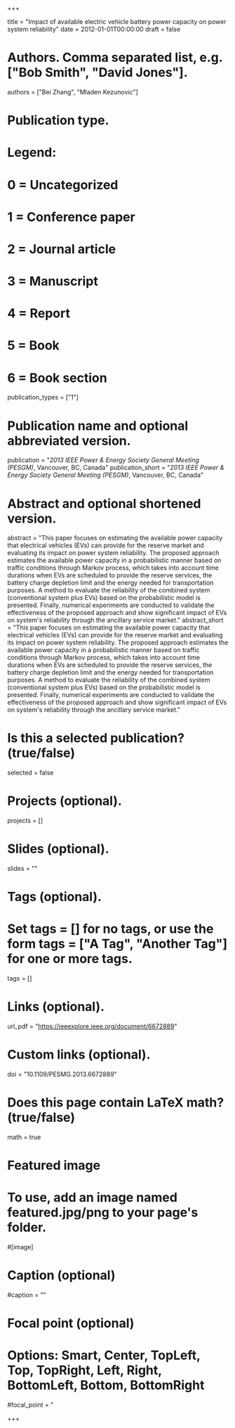 +++

title = "Impact of available electric vehicle battery power capacity on power system reliability"
date = 2012-01-01T00:00:00
draft = false

# Authors. Comma separated list, e.g. ["Bob Smith", "David Jones"].
authors = ["Bei Zhang", "Mladen Kezunovic"]

# Publication type.
# Legend:
# 0 = Uncategorized
# 1 = Conference paper
# 2 = Journal article
# 3 = Manuscript
# 4 = Report
# 5 = Book
# 6 = Book section
publication_types = ["1"]

# Publication name and optional abbreviated version.
publication = "*2013 IEEE Power & Energy Society General Meeting (PESGM)*, Vancouver, BC, Canada"
publication_short = "*2013 IEEE Power & Energy Society General Meeting (PESGM)*, Vancouver, BC, Canada"


# Abstract and optional shortened version.
abstract = "This paper focuses on estimating the available power capacity that electrical vehicles (EVs) can provide for the reserve market and evaluating its impact on power system reliability. The proposed approach estimates the available power capacity in a probabilistic manner based on traffic conditions through Markov process, which takes into account time durations when EVs are scheduled to provide the reserve services, the battery charge depletion limit and the energy needed for transportation purposes. A method to evaluate the reliability of the combined system (conventional system plus EVs) based on the probabilistic model is presented. Finally, numerical experiments are conducted to validate the effectiveness of the proposed approach and show significant impact of EVs on system's reliability through the ancillary service market."
abstract_short = "This paper focuses on estimating the available power capacity that electrical vehicles (EVs) can provide for the reserve market and evaluating its impact on power system reliability. The proposed approach estimates the available power capacity in a probabilistic manner based on traffic conditions through Markov process, which takes into account time durations when EVs are scheduled to provide the reserve services, the battery charge depletion limit and the energy needed for transportation purposes. A method to evaluate the reliability of the combined system (conventional system plus EVs) based on the probabilistic model is presented. Finally, numerical experiments are conducted to validate the effectiveness of the proposed approach and show significant impact of EVs on system's reliability through the ancillary service market."


# Is this a selected publication? (true/false)
selected = false

# Projects (optional).

projects = []

# Slides (optional).
slides = ""

# Tags (optional).
# Set tags = [] for no tags, or use the form tags = ["A Tag", "Another Tag"] for one or more tags.
tags = []

# Links (optional).
url_pdf = "https://ieeexplore.ieee.org/document/6672889"


# Custom links (optional).

doi = "10.1109/PESMG.2013.6672889"

# Does this page contain LaTeX math? (true/false)
math = true

# Featured image
# To use, add an image named featured.jpg/png to your page's folder.

#[image]  
  # Caption (optional)
  #caption = ""
  
  # Focal point (optional)
  # Options: Smart, Center, TopLeft, Top, TopRight, Left, Right, BottomLeft, Bottom, BottomRight
  #focal_point = "

+++
